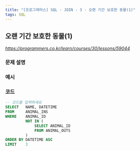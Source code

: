 ```yaml
---
title: "[프로그래머스] SQL - JOIN - 3 - 오랜 기간 보호한 동물(1)"
tags: SQL
---
```


## 오랜 기간 보호한 동물(1)

*<https://programmers.co.kr/learn/courses/30/lessons/59044>*

### 문제 설명

### 예시

### 코드

``` sql
-- 코드를 입력하세요
SELECT   NAME, DATETIME
FROM     ANIMAL_INS
WHERE    ANIMAL_ID
         NOT IN (
             SELECT ANIMAL_ID
             FROM ANIMAL_OUTS
         )
ORDER BY DATETIME ASC
LIMIT    3
```